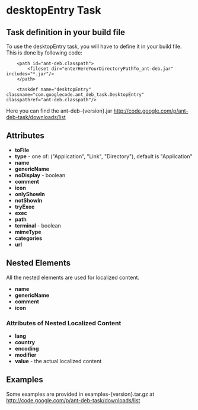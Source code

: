 # desktopEntry Task #

## Task definition in your build file ##
To use the desktopEntry task, you will have to define it in your build file. This is done by following code:
```
    <path id="ant-deb.classpath">
        <fileset dir="enterHereYourDirectoryPathTo_ant-deb.jar" includes="*.jar"/>
    </path>

    <taskdef name="desktopEntry" classname="com.googlecode.ant_deb_task.DesktopEntry" classpathref="ant-deb.classpath"/>
```

Here you can find the ant-deb-{version}.jar http://code.google.com/p/ant-deb-task/downloads/list

## Attributes ##

  * **toFile**
  * **type** - one of: ("Application", "Link", "Directory"), default is "Application"
  * **name**
  * **genericName**
  * **noDisplay** - boolean
  * **comment**
  * **icon**
  * **onlyShowIn**
  * **notShowIn**
  * **tryExec**
  * **exec**
  * **path**
  * **terminal** - boolean
  * **mimeType**
  * **categories**
  * **url**

## Nested Elements ##

All the nested elements are used for localized content.

  * **name**
  * **genericName**
  * **comment**
  * **icon**

### Attributes of Nested Localized Content ###

  * **lang**
  * **country**
  * **encoding**
  * **modifier**
  * **value** - the actual localized content

## Examples ##
Some examples are provided in examples-{version}.tar.gz at http://code.google.com/p/ant-deb-task/downloads/list